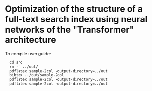 # Optimization of the structure of a full-text search index using neural networks of the "Transformer" architecture

To compile user guide:

```shell
  cd src
  rm -r ../out/
  pdflatex sample-2col -output-directory=../out 
  bibtex ../out/sample-2col 
  pdflatex sample-2col -output-directory=../out 
  pdflatex sample-2col -output-directory=../out
```
